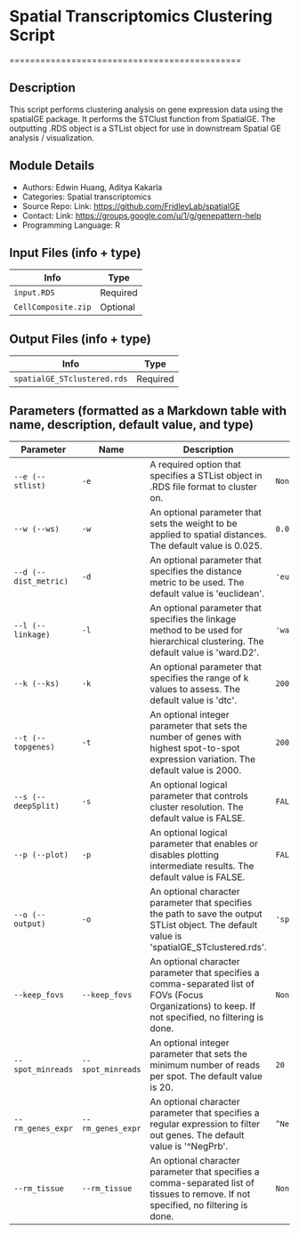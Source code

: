 # Spatial Transcriptomics Clustering Script
=============================================

## Description
This script performs clustering analysis on gene expression data using the spatialGE package. It performs the STClust function from SpatialGE. The outputting .RDS object is a STList object for use in downstream Spatial GE analysis / visualization. 

## Module Details
- Authors: Edwin Huang, Aditya Kakarla
- Categories: Spatial transcriptomics
- Source Repo: Link: https://github.com/FridleyLab/spatialGE
- Contact: Link: https://groups.google.com/u/1/g/genepattern-help
- Programming Language: R


## Input Files (info + type)
| Info | Type |
| --- | --- |
| `input.RDS` | Required |
| `CellComposite.zip` | Optional |

## Output Files (info + type)
| Info | Type |
| --- | --- |
| `spatialGE_STclustered.rds` | Required |

## Parameters (formatted as a Markdown table with name, description, default value, and type)

| **Parameter** | **Name** | **Description** | **Default Value** | **Type** |
| --- | --- | --- | --- | --- |
| `--e (--stlist)` | `-e` | A required option that specifies a STList object in .RDS file format to cluster on. | `None` | `str` |
| `--w (--ws)` | `-w` | An optional parameter that sets the weight to be applied to spatial distances. The default value is 0.025. | `0.025` | `float` |
| `--d (--dist_metric)` | `-d` | An optional parameter that specifies the distance metric to be used. The default value is 'euclidean'. | `'euclidean'` | `str` |
| `--l (--linkage)` | `-l` | An optional parameter that specifies the linkage method to be used for hierarchical clustering. The default value is 'ward.D2'. | `'ward.D2'` | `str` |
| `--k (--ks)` | `-k` | An optional parameter that specifies the range of k values to assess. The default value is 'dtc'. | `2000` | `int` |
| `--t (--topgenes)` | `-t` | An optional integer parameter that sets the number of genes with highest spot-to-spot expression variation. The default value is 2000. | `2000` | `int` |
| `--s (--deepSplit)` | `-s` | An optional logical parameter that controls cluster resolution. The default value is FALSE. | `FALSE` | `bool` |
| `--p (--plot)` | `-p` | An optional logical parameter that enables or disables plotting intermediate results. The default value is FALSE. | `FALSE` | `bool` |
| `--o (--output)` | `-o` | An optional character parameter that specifies the path to save the output STList object. The default value is 'spatialGE_STclustered.rds'. | `'spatialGE_STclustered.rds'` | `str` |
| `--keep_fovs` | `--keep_fovs` | An optional character parameter that specifies a comma-separated list of FOVs (Focus Organizations) to keep. If not specified, no filtering is done. | `None` | `str` |
| `--spot_minreads` | `--spot_minreads` | An optional integer parameter that sets the minimum number of reads per spot. The default value is 20. | `20` | `int` |
| `--rm_genes_expr` | `--rm_genes_expr` | An optional character parameter that specifies a regular expression to filter out genes. The default value is '^NegPrb'. | `^NegPrb` | `str` |
| `--rm_tissue` | `--rm_tissue` | An optional character parameter that specifies a comma-separated list of tissues to remove. If not specified, no filtering is done. | `None` | `str` |
